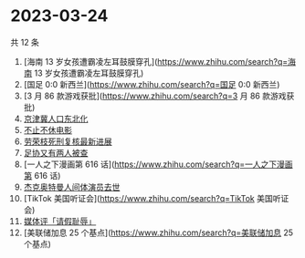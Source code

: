 # 2023-03-24

共 12 条

<!-- BEGIN -->
<!-- 最后更新时间 Fri Mar 24 2023 13:11:37 GMT+0800 (China Standard Time) -->

1. [海南 13 岁女孩遭霸凌左耳鼓膜穿孔](https://www.zhihu.com/search?q=海南 13
   岁女孩遭霸凌左耳鼓膜穿孔)
1. [国足 0:0 新西兰](https://www.zhihu.com/search?q=国足 0:0 新西兰)
1. [3 月 86 款游戏获批](https://www.zhihu.com/search?q=3 月 86 款游戏获批)
1. [京津冀人口东北化](https://www.zhihu.com/search?q=京津冀人口东北化)
1. [不止不休电影](https://www.zhihu.com/search?q=不止不休电影)
1. [劳荣枝死刑复核最新进展](https://www.zhihu.com/search?q=劳荣枝死刑复核最新进展)
1. [足协又有两人被查](https://www.zhihu.com/search?q=足协又有两人被查)
1. [一人之下漫画第 616 话](https://www.zhihu.com/search?q=一人之下漫画第 616 话)
1. [杰克奥特曼人间体演员去世](https://www.zhihu.com/search?q=杰克奥特曼人间体演员去世)
1. [TikTok 美国听证会](https://www.zhihu.com/search?q=TikTok 美国听证会)
1. [媒体评「请假耻辱」](https://www.zhihu.com/search?q=媒体评「请假耻辱」)
1. [美联储加息 25 个基点](https://www.zhihu.com/search?q=美联储加息 25 个基点)

<!-- END -->
